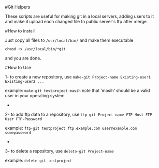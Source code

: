 #Git Helpers

These scripts are useful for making git in a local servers, adding users to it and make it upload each changed file to public server's ftp after merge.


#How to install

Just copy all files to `/usr/local/bin/` and make them executable
```
chmod +x /usr/local/bin/*git
```
and you are done.

#How to Use

1- to create a new repository, use `make-git Project-name Existing-user1 Existing-user2 ...`

example: `make-git testproject masih`
note that 'masih' should be a valid user in your operating system

-

2- to add ftp data to a repository, use `ftp-git Project-name FTP-Host FTP-User FTP-Password`

example: `ftp-git testproject ftp.example.com user@example.com somepassword`

-

3- to delete a repository, use `delete-git Project-name`

example: `delete-git testproject`